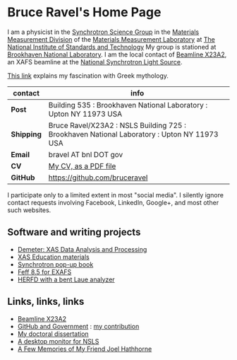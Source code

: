 Bruce Ravel's Home Page
=======================

I am a physicist in the
[Synchrotron Science Group](http://www.nist.gov/mml/mmsd/synchrotron-science/index.cfm)
in the
[Materials Measurement Division](http://www.nist.gov/mml/mmsd/index.cfm)
of the [Materials Measurement Laboratory](http://www.nist.gov/mml/) at
[The National Institute of Standards and Technology](http://www.nist.gov/)
My group is stationed at
[Brookhaven National Laboratory](http://www.bnl.gov).  I am the local
contact of [Beamline X23A2](http://xafs.org/Community/X23A2), an XAFS
beamline at the
[National Synchrotron Light Source](http://www.bnl.gov/ps/).

[This link](https://github.com/bruceravel/home/blob/master/mythology.md)
explains my fascination with Greek mythology.

| contact | info |
| ------- | ---- |
| **Post**     | Building 535 : Brookhaven National Laboratory : Upton NY 11973 USA |
| **Shipping** | Bruce Ravel/X23A2 : NSLS Building 725 : Brookhaven National Laboratory : Upton NY 11973 USA |
| **Email**    | bravel AT bnl DOT gov |
| **CV**       | [My CV, as a PDF file](https://s3.amazonaws.com/BruceRavelCV/cv.pdf)|
| **GitHub**   | https://github.com/bruceravel |

I participate only to a limited extent in most "social media". I
silently ignore contact requests involving Facebook, LinkedIn,
Google+, and most other such websites.


## Software and writing projects

 * [Demeter: XAS Data Analysis and Processing](http://bruceravel.github.io/demeter/)
 * [XAS Education materials](http://bruceravel.github.io/XAS-Education/)
 * [Synchrotron pop-up book](http://bruceravel.github.io/synchrotron_pop_up_book/)
 * [Feff 8.5 for EXAFS](https://github.com/xraypy/feff85exafs)
 * [HERFD with a bent Laue analyzer](https://github.com/bruceravel/BLA-XANES)

## Links, links, links

 * [Beamline X23A2](http://xafs.org/Community/X23A2)
 * [GitHub and Government](https://government.github.com/) : [my contribution](https://government.github.com/stories/xas-software/)
 * [My doctoral dissertation](https://s3.amazonaws.com/BruceRavelCV/bruce_thesis.pdf)
 * [A desktop monitor for NSLS](https://github.com/bruceravel/home/blob/master/ConkyNslsMonitor.md)
 * [A Few Memories of My Friend Joel Hathhorne](https://github.com/bruceravel/home/blob/master/MemoriesOfJoel.md)
 
